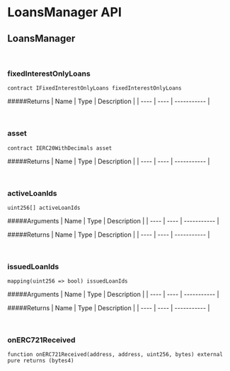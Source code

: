 # LoansManager API

## LoansManager

<br />

### fixedInterestOnlyLoans

```solidity
contract IFixedInterestOnlyLoans fixedInterestOnlyLoans
```

#####Returns
| Name | Type | Description |
| ---- | ---- | ----------- |

<br />

### asset

```solidity
contract IERC20WithDecimals asset
```

#####Returns
| Name | Type | Description |
| ---- | ---- | ----------- |

<br />

### activeLoanIds

```solidity
uint256[] activeLoanIds
```

#####Arguments
| Name | Type | Description |
| ---- | ---- | ----------- |

#####Returns
| Name | Type | Description |
| ---- | ---- | ----------- |

<br />

### issuedLoanIds

```solidity
mapping(uint256 => bool) issuedLoanIds
```

#####Arguments
| Name | Type | Description |
| ---- | ---- | ----------- |

#####Returns
| Name | Type | Description |
| ---- | ---- | ----------- |

<br />

### onERC721Received

```solidity
function onERC721Received(address, address, uint256, bytes) external pure returns (bytes4)
```

<br />

